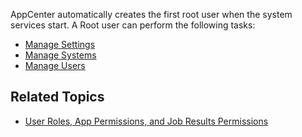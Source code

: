 AppCenter automatically creates the first root user when the system services start. A Root user can perform the following tasks:

* [Manage Settings](managing-settings.md)
* [Manage Systems](managing-systems.md)
* [Manage Users](../admin-guide/managing-users.md)


## Related Topics
* [User Roles, App Permissions, and Job Results Permissions](/user-guide/app-permission-user-role.md)


